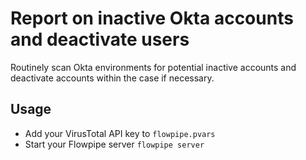 # Report on inactive Okta accounts and deactivate users

Routinely scan Okta environments for potential inactive accounts and deactivate accounts within the case if necessary.

## Usage

- Add your VirusTotal API key to `flowpipe.pvars`
- Start your Flowpipe server `flowpipe server`
